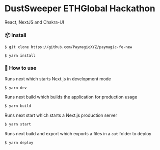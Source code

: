 # DustSweeper ETHGlobal Hackathon

React, NextJS and Chakra-UI

### 📦 Install

```
$ git clone https://github.com/PaymagicXYZ/paymagic-fe-new

$ yarn install
```

### 🔨 How to use

Runs next which starts Next.js in development mode

```bash
$ yarn dev
```

Runs next build which builds the application for production usage

```bash
$ yarn build
```

Runs next start which starts a Next.js production server

```bash
$ yarn start
```

Runs next build and export which exports a files in a `out` folder to deploy

```bash
$ yarn deploy
```
